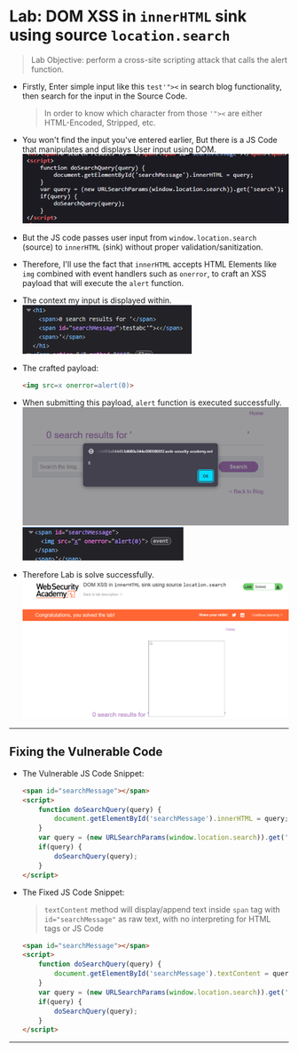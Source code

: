 # Lab: DOM XSS in `innerHTML` sink using source `location.search`

> Lab Objective: perform a cross-site scripting attack that calls the alert function.

- Firstly, Enter simple input like this `test'"><` in search blog functionality, then search for the input in the Source Code.

  > In order to know which character from those `'"><` are either HTML-Encoded, Stripped, etc.

- You won't find the input you've entered earlier, But there is a JS Code that manipulates and displays User input using DOM.
  ![1st Screenshot](./Photos/1.png)

- But the JS code passes user input from `window.location.search` (source) to `innerHTML` (sink) without proper validation/sanitization.

- Therefore, I'll use the fact that `innerHTML` accepts HTML Elements like `img` combined with event handlers such as `onerror`, to craft an XSS payload that will execute the `alert` function.

- The context my input is displayed within.
  ![2nd Screenshot](./Photos/2.png)

- The crafted payload:

  ```html
  <img src=x onerror=alert(0)>
  ```

- When submitting this payload, `alert` function is executed successfully.
  ![3rd Screenshot](./Photos/3.png)
  ![4th Screenshot](./Photos/4.png)

- Therefore Lab is solve successfully.
  ![5th Screenshot](./Photos/5.png)

---

## Fixing the Vulnerable Code

- The Vulnerable JS Code Snippet:

  ```html
  <span id="searchMessage"></span>
  <script>
      function doSearchQuery(query) {
          document.getElementById('searchMessage').innerHTML = query;
      }
      var query = (new URLSearchParams(window.location.search)).get('search');
      if(query) {
          doSearchQuery(query);
      }
  </script>
  ```

- The Fixed JS Code Snippet:

  > `textContent` method will display/append text inside `span` tag with `id="searchMessage"` as raw text, with no interpreting for HTML tags or JS Code

  ```html
  <span id="searchMessage"></span>
  <script>
      function doSearchQuery(query) {
          document.getElementById('searchMessage').textContent = query;
      }
      var query = (new URLSearchParams(window.location.search)).get('search');
      if(query) {
          doSearchQuery(query);
      }
  </script>
  ```

---
